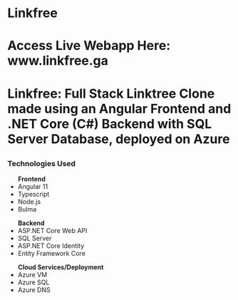 # Linkfree

<h1>Access Live Webapp Here: www.linkfree.ga<h1>

Linkfree: Full Stack Linktree Clone made using an Angular Frontend and .NET Core (C#) Backend with SQL Server Database, deployed on Azure

<h3>Technologies Used</h3>


<ul>
  <strong>Frontend</strong>
  <li>Angular 11</li>
  <li>Typescript</li>
  <li>Node.js</li>
  <li>Bulma</li>
</ul>

<ul>
  <strong>Backend</strong>
  <li>ASP.NET Core Web API</li>
  <li>SQL Server</li>
  <li>ASP.NET Core Identity</li>
  <li>Entity Framework Core</li>
</ul>

<ul>
  <strong>Cloud Services/Deployment</strong>
  <li>Azure VM</li>
  <li>Azure SQL</li>
  <li>Azure DNS</li>
</ul>
